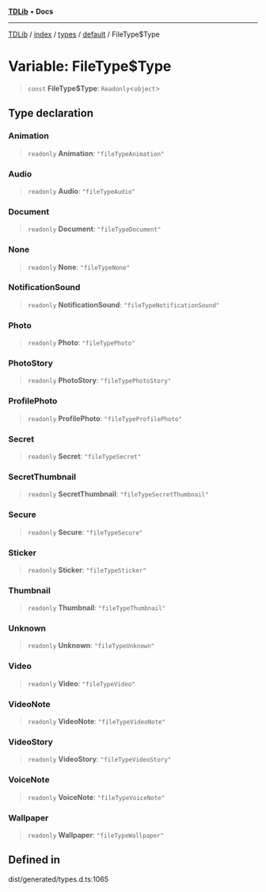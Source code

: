[**TDLib**](../../../../../../README.md) • **Docs**

***

[TDLib](../../../../../../modules.md) / [index](../../../../../README.md) / [types](../../../README.md) / [default](../README.md) / FileType$Type

# Variable: FileType$Type

> `const` **FileType$Type**: `Readonly`\<`object`\>

## Type declaration

### Animation

> `readonly` **Animation**: `"fileTypeAnimation"`

### Audio

> `readonly` **Audio**: `"fileTypeAudio"`

### Document

> `readonly` **Document**: `"fileTypeDocument"`

### None

> `readonly` **None**: `"fileTypeNone"`

### NotificationSound

> `readonly` **NotificationSound**: `"fileTypeNotificationSound"`

### Photo

> `readonly` **Photo**: `"fileTypePhoto"`

### PhotoStory

> `readonly` **PhotoStory**: `"fileTypePhotoStory"`

### ProfilePhoto

> `readonly` **ProfilePhoto**: `"fileTypeProfilePhoto"`

### Secret

> `readonly` **Secret**: `"fileTypeSecret"`

### SecretThumbnail

> `readonly` **SecretThumbnail**: `"fileTypeSecretThumbnail"`

### Secure

> `readonly` **Secure**: `"fileTypeSecure"`

### Sticker

> `readonly` **Sticker**: `"fileTypeSticker"`

### Thumbnail

> `readonly` **Thumbnail**: `"fileTypeThumbnail"`

### Unknown

> `readonly` **Unknown**: `"fileTypeUnknown"`

### Video

> `readonly` **Video**: `"fileTypeVideo"`

### VideoNote

> `readonly` **VideoNote**: `"fileTypeVideoNote"`

### VideoStory

> `readonly` **VideoStory**: `"fileTypeVideoStory"`

### VoiceNote

> `readonly` **VoiceNote**: `"fileTypeVoiceNote"`

### Wallpaper

> `readonly` **Wallpaper**: `"fileTypeWallpaper"`

## Defined in

dist/generated/types.d.ts:1065
